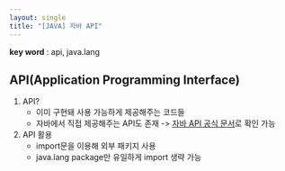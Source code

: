 ```yaml
---
layout: single
title: "[JAVA] 자바 API"
---
```


**key word** : api, java.lang

## API(Application Programming Interface)

1. API?
   - 이미 구현돼 사용 가능하게 제공해주는 코드들
   - 자바에서 직접 제공해주는 API도 존재 -> [자바 API 공식 문서](https://docs.oracle.com/javase/8/docs/api/)로 확인 가능
2. API 활용
   - import문을 이용해 외부 패키지 사용
   - java.lang package만 유일하게 import 생략 가능
